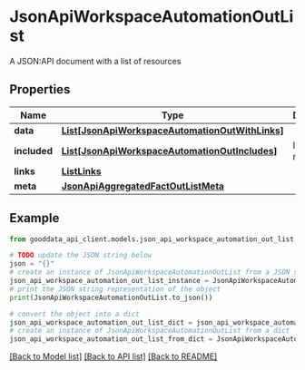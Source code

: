# JsonApiWorkspaceAutomationOutList

A JSON:API document with a list of resources

## Properties

Name | Type | Description | Notes
------------ | ------------- | ------------- | -------------
**data** | [**List[JsonApiWorkspaceAutomationOutWithLinks]**](JsonApiWorkspaceAutomationOutWithLinks.md) |  | 
**included** | [**List[JsonApiWorkspaceAutomationOutIncludes]**](JsonApiWorkspaceAutomationOutIncludes.md) | Included resources | [optional] 
**links** | [**ListLinks**](ListLinks.md) |  | [optional] 
**meta** | [**JsonApiAggregatedFactOutListMeta**](JsonApiAggregatedFactOutListMeta.md) |  | [optional] 

## Example

```python
from gooddata_api_client.models.json_api_workspace_automation_out_list import JsonApiWorkspaceAutomationOutList

# TODO update the JSON string below
json = "{}"
# create an instance of JsonApiWorkspaceAutomationOutList from a JSON string
json_api_workspace_automation_out_list_instance = JsonApiWorkspaceAutomationOutList.from_json(json)
# print the JSON string representation of the object
print(JsonApiWorkspaceAutomationOutList.to_json())

# convert the object into a dict
json_api_workspace_automation_out_list_dict = json_api_workspace_automation_out_list_instance.to_dict()
# create an instance of JsonApiWorkspaceAutomationOutList from a dict
json_api_workspace_automation_out_list_from_dict = JsonApiWorkspaceAutomationOutList.from_dict(json_api_workspace_automation_out_list_dict)
```
[[Back to Model list]](../README.md#documentation-for-models) [[Back to API list]](../README.md#documentation-for-api-endpoints) [[Back to README]](../README.md)



